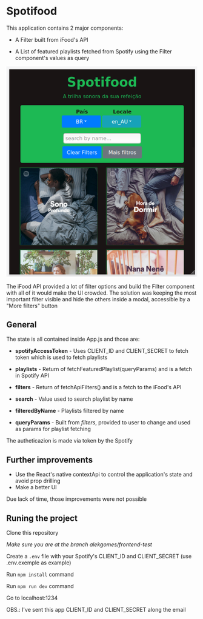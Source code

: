 # Spotifood
This application contains 2 major components:
 - A Filter built from iFood's API
 
 - A List of featured playlists fetched from Spotify using the Filter component's values as query

![img-2](./images/2020-11-10-11-32-47.png)

The iFood API provided a lot of filter options and build the Filter component with all of it would make the UI crowded.
The solution was keeping the most important filter visible and hide the others inside a modal, accessible by a "More filters" button

## General
The state is all contained inside App.js and those are:

- **spotifyAccessToken** - Uses CLIENT_ID and CLIENT_SECRET to fetch token which is used to fetch playlists

- **playlists** - Return of fetchFeaturedPlaylist(queryParams) and is a fetch in Spotify API

- **filters** - Return of fetchApiFilters() and is a fetch to the iFood's API

- **search** - Value used to search playlist by name

- **filteredByName** - Playlists filtered by name

- **queryParams** - Built from *filters*, provided to user to change and used as params for playlist fetching

The autheticazion is made via token by the Spotify

## Further improvements
- Use the React's native contextApi to control the application's state and avoid prop drilling
- Make a better UI

Due lack of time, those improvements were not possible

## Runing the project
Clone this repository

*Make sure you are at the branch alekgomes/frontend-test*

Create a ```.env``` file with your Spotify's CLIENT_ID and CLIENT_SECRET (use .env.exemple as example)

Run ```npm install``` command

Run ```npm run dev``` command

Go to localhost:1234

OBS.: I've sent this app CLIENT_ID and CLIENT_SECRET along the email 
